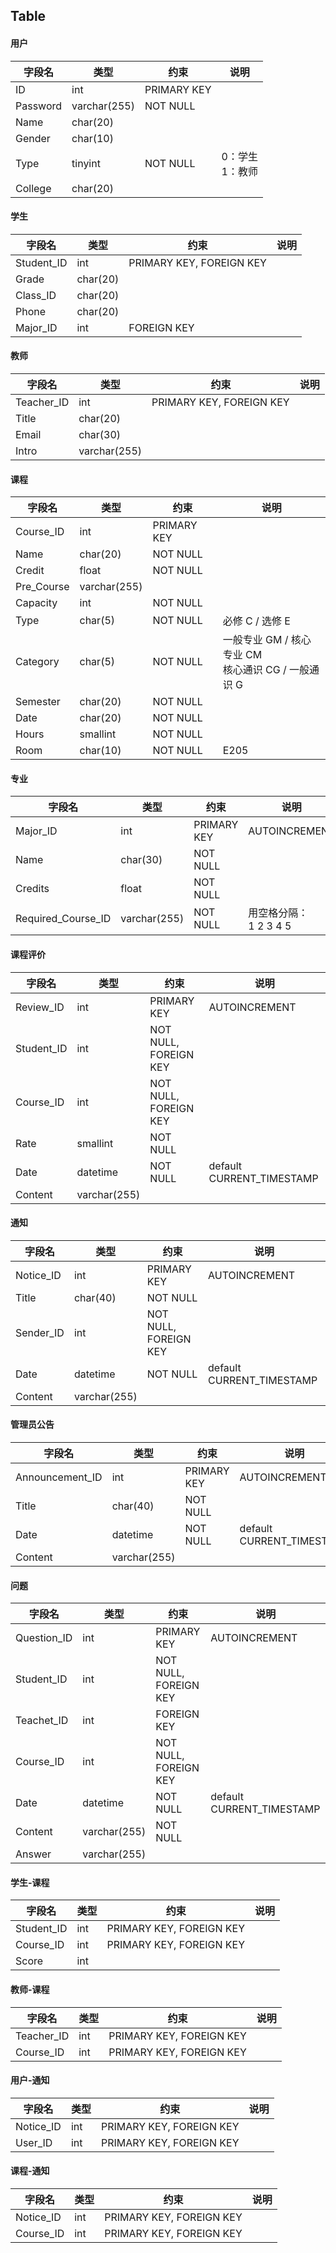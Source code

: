 ## Table

#### 用户

| 字段名     | 类型     | 约束        | 说明 |
| ---------- | -------- | ----------- | ---- |
| ID | int      | PRIMARY KEY |      |
| Password   | varchar(255) | NOT NULL    |      |
| Name       | char(20) |             |      |
| Gender     | char(10) |             |      |
| Type     | tinyint      | NOT NULL    | 0：学生<br />1：教师 |
| College  | char(20)     |             |                      |

#### 学生

| 字段名     | 类型     | 约束                     | 说明 |
| ---------- | -------- | ------------------------ | ---- |
| Student_ID | int      | PRIMARY KEY, FOREIGN KEY |      |
| Grade      | char(20) |                          |      |
| Class_ID   | char(20) |                          |      |
| Phone      | char(20) |                          |      |
| Major_ID   | int      | FOREIGN KEY              |      |

#### 教师

| 字段名     | 类型         | 约束                     | 说明 |
| ---------- | ------------ | ------------------------ | ---- |
| Teacher_ID | int          | PRIMARY KEY, FOREIGN KEY |      |
| Title      | char(20)     |                          |      |
| Email      | char(30)     |                          |      |
| Intro      | varchar(255) |                          |      |


#### 课程

| 字段名     | 类型         | 约束        | 说明                                                    |
| ---------- | ------------ | ----------- | ------------------------------------------------------- |
| Course_ID  | int          | PRIMARY KEY |                                                         |
| Name       | char(20)     | NOT NULL    |                                                         |
| Credit     | float        | NOT NULL    |                                                         |
| Pre_Course | varchar(255) |             |                                                         |
| Capacity   | int          | NOT NULL    |                                                         |
| Type       | char(5)      | NOT NULL    | 必修 C / 选修 E                                         |
| Category   | char(5)      | NOT NULL    | 一般专业 GM / 核心专业 CM<br />核心通识 CG / 一般通识 G |
| Semester   | char(20)     | NOT NULL    |                                                         |
| Date       | char(20)     | NOT NULL    |                                                         |
| Hours      | smallint     | NOT NULL    |                                                         |
| Room       | char(10)     | NOT NULL    | E205                                                    |




#### 专业

| 字段名             | 类型         | 约束        | 说明                        |
| ------------------ | ------------ | ----------- | --------------------------- |
| Major_ID           | int          | PRIMARY KEY | AUTOINCREMENT               |
| Name               | char(30)     | NOT NULL    |                             |
| Credits            | float        | NOT NULL    |                             |
| Required_Course_ID | varchar(255) | NOT NULL    | 用空格分隔：<br />1 2 3 4 5 |



#### 课程评价

| 字段名     | 类型         | 约束                  | 说明                      |
| ---------- | ------------ | --------------------- | ------------------------- |
| Review_ID  | int          | PRIMARY KEY           | AUTOINCREMENT             |
| Student_ID | int          | NOT NULL, FOREIGN KEY |                           |
| Course_ID  | int          | NOT NULL, FOREIGN KEY |                           |
| Rate       | smallint     | NOT NULL              |                           |
| Date       | datetime     | NOT NULL              | default CURRENT_TIMESTAMP |
| Content    | varchar(255) |                       |                           |



#### 通知

| 字段名    | 类型         | 约束                  | 说明                      |
| --------- | ------------ | --------------------- | ------------------------- |
| Notice_ID | int          | PRIMARY KEY           | AUTOINCREMENT             |
| Title     | char(40)     | NOT NULL              |                           |
| Sender_ID | int          | NOT NULL, FOREIGN KEY |                           |
| Date      | datetime     | NOT NULL              | default CURRENT_TIMESTAMP |
| Content   | varchar(255) |                       |                           |

#### 管理员公告

| 字段名          | 类型         | 约束        | 说明                      |
| --------------- | ------------ | ----------- | ------------------------- |
| Announcement_ID | int          | PRIMARY KEY | AUTOINCREMENT             |
| Title           | char(40)     | NOT NULL    |                           |
| Date            | datetime     | NOT NULL    | default CURRENT_TIMESTAMP |
| Content         | varchar(255) |             |                           |

#### 问题

| 字段名      | 类型         | 约束                  | 说明                      |
| ----------- | ------------ | --------------------- | ------------------------- |
| Question_ID | int          | PRIMARY KEY           | AUTOINCREMENT             |
| Student_ID  | int          | NOT NULL, FOREIGN KEY |                           |
| Teachet_ID  | int          | FOREIGN KEY           |                           |
| Course_ID   | int          | NOT NULL, FOREIGN KEY |                           |
| Date        | datetime     | NOT NULL              | default CURRENT_TIMESTAMP |
| Content     | varchar(255) | NOT NULL              |                           |
| Answer      | varchar(255) |                       |                           |

#### 学生-课程

| 字段名     | 类型 | 约束                     | 说明 |
| ---------- | ---- | ------------------------ | ---- |
| Student_ID | int  | PRIMARY KEY, FOREIGN KEY |      |
| Course_ID  | int  | PRIMARY KEY, FOREIGN KEY |      |
| Score      | int  |                          |      |

#### 教师-课程

| 字段名     | 类型 | 约束                     | 说明 |
| ---------- | ---- | ------------------------ | ---- |
| Teacher_ID | int  | PRIMARY KEY, FOREIGN KEY |      |
| Course_ID  | int  | PRIMARY KEY, FOREIGN KEY |      |

#### 用户-通知

| 字段名    | 类型 | 约束                     | 说明 |
| --------- | ---- | ------------------------ | ---- |
| Notice_ID | int  | PRIMARY KEY, FOREIGN KEY |      |
| User_ID   | int  | PRIMARY KEY, FOREIGN KEY |      |

#### 课程-通知

| 字段名    | 类型 | 约束                     | 说明 |
| --------- | ---- | ------------------------ | ---- |
| Notice_ID | int  | PRIMARY KEY, FOREIGN KEY |      |
| Course_ID | int  | PRIMARY KEY, FOREIGN KEY |      |